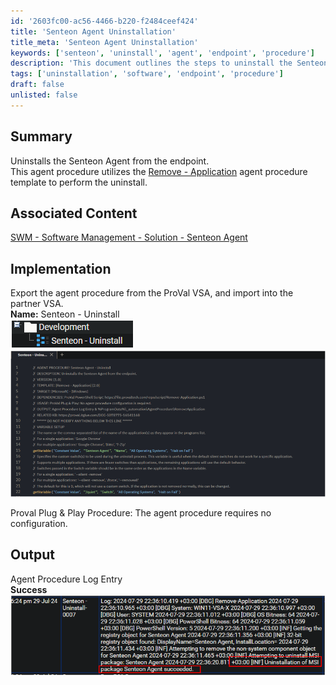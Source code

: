 ```yaml
---
id: '2603fc00-ac56-4466-b220-f2484ceef424'
title: 'Senteon Agent Uninstallation'
title_meta: 'Senteon Agent Uninstallation'
keywords: ['senteon', 'uninstall', 'agent', 'endpoint', 'procedure']
description: 'This document outlines the steps to uninstall the Senteon Agent from an endpoint using the Remove - Application agent procedure template. It provides details on the implementation process, including exporting and importing the agent procedure within the ProVal VSA environment.'
tags: ['uninstallation', 'software', 'endpoint', 'procedure']
draft: false
unlisted: false
---
```

## Summary

Uninstalls the Senteon Agent from the endpoint.  
This agent procedure utilizes the [Remove - Application](https://proval.itglue.com/5078775/docs/11259375) agent procedure template to perform the uninstall.

## Associated Content

[SWM - Software Management - Solution - Senteon Agent](https://proval.itglue.com/DOC-5078775-16541168)

## Implementation

Export the agent procedure from the ProVal VSA, and import into the partner VSA.  
**Name:** Senteon - Uninstall  
![Image](../../../static/img/Senteon---Uninstall/image_1.png)  
![Image](../../../static/img/Senteon---Uninstall/image_2.png)  

Proval Plug & Play Procedure: The agent procedure requires no configuration.

## Output

Agent Procedure Log Entry  
**Success**  
![Image](../../../static/img/Senteon---Uninstall/image_3.png)  






